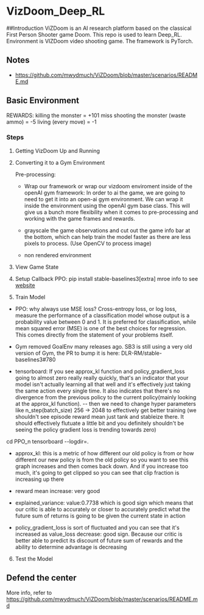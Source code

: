 # VizDoom_Deep_RL
##Introduction
ViZDoom is an AI research platform based on the classical First Person Shooter game Doom. This repo is used to learn Deep_RL. Environment is VIZDoom video shooting game. The framework is PyTorch. 

## Notes
- https://github.com/mwydmuch/ViZDoom/blob/master/scenarios/README.md 

## Basic Environment
REWARDS:
killing the monster = +101
miss shooting the monster (waste ammo) = -5
living (every move) = -1

### Steps
1. Getting VizDoom Up and Running
2. Converting it to a Gym Environment
    
    Pre-processing:

    - Wrap our framework or wrap our vizdoom enviroment inside of the openAI gym framework: In order to ai the game, we are going to need to get it into an open-ai gym environment. We can wrap it inside the environment using the openAI gym base class. This will give us a bunch more flexibility when it comes to pre-processing and working with the game frames and rewards.

    - grayscale the game observations and cut out the game info bar at the bottom, which can help train the model faster as there are less pixels to process. (Use OpenCV to process image)

    - non rendered environment

3. View Game State
4. Setup Callback
PPO: pip install stable-baselines3[extra] mroe info to see [website]()
5. Train Model


- PPO: why always use MSE loss? Cross-entropy loss, or log loss, measure the performance of a classification model whose output is a probability value between 0 and 1. It is preferred for classification, while mean squared error (MSE) is one of the best choices for regression. This comes directly from the statement of your problems itself.

- Gym removed GoalEnv many releases ago. SB3 is still using a very old version of Gym, the PR to bump it is here: DLR-RM/stable-baselines3#780

- tensorboard: If you see approx_kl function and policy_gradient_loss going to almost zero really really quickly, that's an indicator that your model isn't actually learning all that well and it's effectively just taking the same action every single time. It also indicates that there's no divergence from the previous policy to the current policy(mainly looking at the approx_kl function). -- then we need to change hyper parameters like n_step(batch_size) 256 -> 2048 to effectively get better training (we shouldn't see episode reward mean just tank and stableize there. It should effectively flutuate a little bit and you definitely shouldn't be seeing the policy gradient loss is trending towards zero)

cd PPO_n
tensorboard --logdir=.

- approx_kl: this is a metric of how different our old policy is from or how different our new policy is from the old policy so you want to see this graph increases and then comes back down. And if you increase too much, it's going to get clipped so you can see that clip fraction is increasing up there

- reward mean increase: very good 

- explained_variance: value:0.7738 which is good sign which means that our critic is able to accurately or closer to accurately predict what the future sum of returns is going to be given the current state in action

- policy_gradient_loss is sort of fluctuated and you can see that it's increased as value_loss decrease: good sign. Because our critic is better able to predict its discount of future sum of rewards and the ability to determine advantage is decreasing

6. Test the Model


## Defend the center 
More info, refer to https://github.com/mwydmuch/ViZDoom/blob/master/scenarios/README.md 
